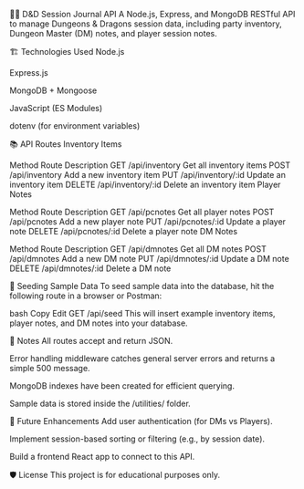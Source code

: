 🧙‍♂️ D&D Session Journal API
A Node.js, Express, and MongoDB RESTful API to manage Dungeons & Dragons session data, including party inventory, Dungeon Master (DM) notes, and player session notes.

🏗️ Technologies Used
Node.js

Express.js

MongoDB + Mongoose

JavaScript (ES Modules)

dotenv (for environment variables)

📚 API Routes
Inventory Items

Method	Route	Description
GET	/api/inventory	Get all inventory items
POST	/api/inventory	Add a new inventory item
PUT	/api/inventory/:id	Update an inventory item
DELETE	/api/inventory/:id	Delete an inventory item
Player Notes

Method	Route	Description
GET	/api/pcnotes	Get all player notes
POST	/api/pcnotes	Add a new player note
PUT	/api/pcnotes/:id	Update a player note
DELETE	/api/pcnotes/:id	Delete a player note
DM Notes

Method	Route	Description
GET	/api/dmnotes	Get all DM notes
POST	/api/dmnotes	Add a new DM note
PUT	/api/dmnotes/:id	Update a DM note
DELETE	/api/dmnotes/:id	Delete a DM note

🌱 Seeding Sample Data
To seed sample data into the database, hit the following route in a browser or Postman:

bash
Copy
Edit
GET /api/seed
This will insert example inventory items, player notes, and DM notes into your database.

📝 Notes
All routes accept and return JSON.

Error handling middleware catches general server errors and returns a simple 500 message.

MongoDB indexes have been created for efficient querying.

Sample data is stored inside the /utilities/ folder.

📖 Future Enhancements
Add user authentication (for DMs vs Players).

Implement session-based sorting or filtering (e.g., by session date).

Build a frontend React app to connect to this API.

🛡️ License
This project is for educational purposes only.